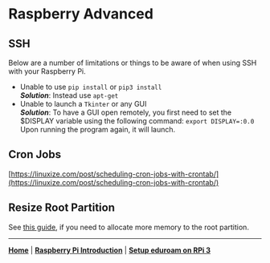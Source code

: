 # Raspberry Advanced

## SSH
Below are a number of limitations or things to be aware of when using SSH with your Raspberry Pi.

* Unable to use `pip install` or `pip3 install` <br>
**_Solution_**: Instead use `apt-get`
* Unable to launch a `Tkinter` or any GUI <br>
**_Solution_**: To have a GUI open remotely, you first need to set the $DISPLAY variable using the following command: `export DISPLAY=:0.0`<br>
Upon running the program again, it will launch.

## Cron Jobs
[https://linuxize.com/post/scheduling-cron-jobs-with-crontab/](https://linuxize.com/post/scheduling-cron-jobs-with-crontab/)


## Resize Root Partition
See [this guide](https://raspberrypi.stackexchange.com/questions/499/how-can-i-resize-my-root-partition), if you need to allocate more memory to the root partition. 

---
**[Home](README.md)** | **[Raspberry Pi Introduction](raspberry-pi-introduction.md)** | **[Setup eduroam on RPi 3](setup-eduroam-raspberry-pi-3.md)**
